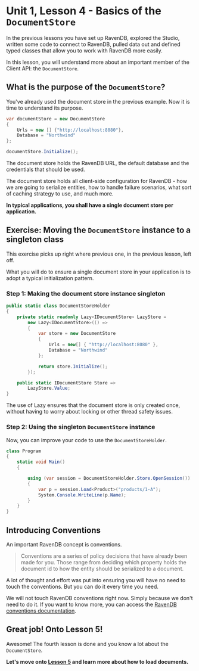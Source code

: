 # Unit 1, Lesson 4 - Basics of the `DocumentStore`

In the previous lessons you have set up RavenDB, explored the Studio, written
some code to connect to RavenDB, pulled data out and defined typed classes
that allow you to work with RavenDB more easily.

In this lesson, you will understand more about an important member of the Client API:
the `DocumentStore`.

## What is the purpose of the `DocumentStore`?

You've already used the document store in the previous example. Now it is time
to understand its purpose.

````csharp
var documentStore = new DocumentStore
{ 
    Urls = new [] {"http://localhost:8080"},
    Database = "Northwind"
};

documentStore.Initialize();
````

The document store holds the RavenDB URL, the default database and the credentials
that should be used.

The document store holds all client-side configuration for RavenDB - how we are
going to serialize entities, how to handle failure scenarios, what sort of caching
strategy to use, and much more.

**In  typical applications, you shall have a single document store per application.**

## Exercise: Moving the `DocumentStore` instance to a singleton class

This exercise picks up right where previous one, in the previous lesson, left off.

What you will do to ensure a single document store in your application is to adopt
a typical initialization pattern.

### Step 1: Making the document store instance singleton

````csharp
public static class DocumentStoreHolder
{
    private static readonly Lazy<IDocumentStore> LazyStore =
        new Lazy<IDocumentStore>(() =>
        {
            var store = new DocumentStore
            {
                Urls = new[] { "http://localhost:8080" },
                Database = "Northwind"
            };

            return store.Initialize();
        });

    public static IDocumentStore Store =>
        LazyStore.Value;
}
````

The use of Lazy ensures that the document store is only created once, without
having to worry about locking or other thread safety issues.

### Step 2: Using the singleton `DocumentStore` instance

Now, you can improve your code to use the `DocumentStoreHolder`.

````csharp
class Program
{
    static void Main()
    {

        using (var session = DocumentStoreHolder.Store.OpenSession())
        {
            var p = session.Load<Product>("products/1-A");
            System.Console.WriteLine(p.Name);
        }
    }
}
````

## Introducing Conventions

An important RavenDB concept is conventions.

> Conventions are a series of policy decisions that have already been made for you.
Those range from deciding which property holds the document id to how the entity
should be serialized to a document.

A lot of thought and effort was put into ensuring you will have no need to touch
the conventions. But you can do it every time you need.

We will not touch RavenDB conventions right now. Simply because we don't need
to do it. If you want to know more, you can access the [RavenDB conventions
documentation](https://ravendb.net/docs/article-page/latest/csharp/client-api/configuration/conventions/what-are-conventions).

## Great job! Onto Lesson 5!

Awesome! The fourth lesson is done and you know a lot about the `DocumentStore`.

**Let's move onto [Lesson 5](../lesson4/README.md) and learn more about how to load documents.**
